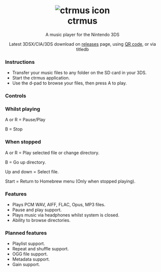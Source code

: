 <h1 align="center"><img src="http://i.imgur.com/pWWyVMO.png" alt="ctrmus icon"><br>ctrmus</h1>
<p align="center">A music player for the Nintendo 3DS</p>
<p align="center">Latest 3DSX/CIA/3DS download on <a href="https://github.com/deltabeard/ctrmus/releases">releases</a> page, using <a href="http://i.imgur.com/LyztiZR.png">QR code</a>, or via titledb</p>

### Instructions
* Transfer your music files to any folder on the SD card in your 3DS.
* Start the ctrmus application.
* Use the d-pad to browse your files, then press A to play.

### Controls
### Whilst playing
A or R = Pause/Play

B = Stop

### When stopped
A or R = Play selected file or change directory.

B = Go up directory.

Up and down = Select file.

Start = Return to Homebrew menu (Only when stopped playing).

### Features
* Plays PCM WAV, AIFF, FLAC, Opus, MP3 files.
* Pause and play support.
* Plays music via headphones whilst system is closed.
* Ability to browse directories.

### Planned features
* Playlist support.
* Repeat and shuffle support.
* OGG file support.
* Metadata support.
* Gain support.

